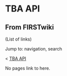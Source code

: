 # TBA API

## From FIRSTwiki

(List of links)

Jump to: navigation, search

< [TBA API](/index.php?title=TBA_API&redirect=no "TBA API")

No pages link to here.

